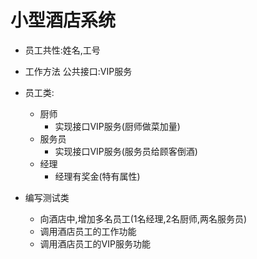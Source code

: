 # 小型酒店系统

* 员工共性:姓名,工号 
* 工作方法 公共接口:VIP服务
* 员工类:
  * 厨师
    * 实现接口VIP服务(厨师做菜加量)
  * 服务员
    * 实现接口VIP服务(服务员给顾客倒酒)
  * 经理
    * 经理有奖金(特有属性)

* 编写测试类  
  * 向酒店中,增加多名员工(1名经理,2名厨师,两名服务员)  
  * 调用酒店员工的工作功能  
  * 调用酒店员工的VIP服务功能
